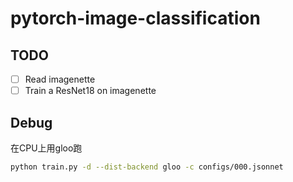 # pytorch-image-classification

## TODO

- [ ] Read imagenette
- [ ] Train a ResNet18 on imagenette

## Debug


在CPU上用gloo跑

```bash
python train.py -d --dist-backend gloo -c configs/000.jsonnet
```